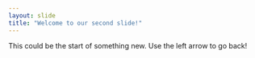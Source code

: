 ```yaml
---
layout: slide
title: "Welcome to our second slide!"
---
```

This could be the start of something new.
Use the left arrow to go back!
